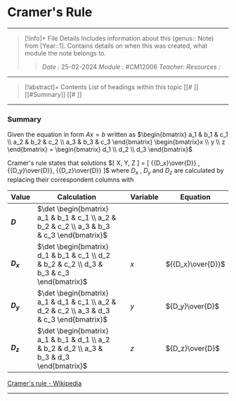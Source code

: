 # Cramer's Rule
---
> [!info]+ File Details
> Includes information about this (genus:: Note) from [Year::1]. Contains details on when this was created, what module the note belongs to. 
> >*Date :* 25-02-2024
> > *Module :* #CM12006 
> > *Teacher*: 
> > *Resources :*

---
> [!abstract]+ Contents
> List of headings within this topic
> [[# ]]  [[#Summary]]
> [[# ]]

---
### Summary

Given the equation in form $Ax = b$ written as $\begin{bmatrix} a_1 & b_1 & c_1 \\ a_2 & b_2 & c_2 \\ a_3 & b_3 & c_3 \end{bmatrix} \begin{bmatrix}x \\ y \\ z \end{bmatrix} = \begin{bmatrix} d_1 \\ d_2 \\ d_3 \end{bmatrix}$

Cramer's rule states that solutions $[ X, Y, Z ] = [ {{D_x}\over{D}} , {{D_y}\over{D}}, {{D_z}\over{D}} ]$ where $D_x$ , $D_y$ and $D_z$  are calculated by replacing their correspondent columns with 

| Value | Calculation |  | Variable | Equation |
| ---- | ---- | ---- | ---- | ---- |
| **$D$** | $\det \begin{bmatrix} a_1 & b_1 & c_1 \\ a_2 & b_2 & c_2 \\ a_3 & b_3 & c_3 \end{bmatrix}$ |  |  |  |
| **$D_x$** | $\det \begin{bmatrix} d_1 & b_1 & c_1 \\ d_2 & b_2 & c_2 \\ d_3 & b_3 & c_3 \end{bmatrix}$ |  | $x$ | ${{D_x}\over{D}}$ |
| **$D_y$** | $\det \begin{bmatrix} a_1 & d_1 & c_1 \\ a_2 & d_2 & c_2 \\ a_3 & d_3 & c_3 \end{bmatrix}$ |  | $y$ | ${D_y}\over{D}$ |
| **$D_z$** | $\det \begin{bmatrix} a_1 & b_1 & d_1 \\ a_2 & b_2 & d_2 \\ a_3 & b_3 & d_3 \end{bmatrix}$ |  | $z$ | ${D_z}\over{D}$ |


[Cramer's rule - Wikipedia](https://en.wikipedia.org/wiki/Cramer%27s_rule)

---